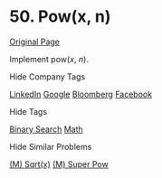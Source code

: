 # 50. Pow(x, n)

[Original Page](https://leetcode.com/problems/powx-n/)

Implement pow(_x_, _n_).

<div>

<div id="company_tags" class="btn btn-xs btn-warning">Hide Company Tags</div>

<span class="hidebutton" style="display: inline;">[LinkedIn](/company/linkedin/) [Google](/company/google/) [Bloomberg](/company/bloomberg/) [Facebook](/company/facebook/)</span></div>

<div>

<div id="tags" class="btn btn-xs btn-warning">Hide Tags</div>

<span class="hidebutton" style="display: inline;">[Binary Search](/tag/binary-search/) [Math](/tag/math/)</span></div>

<div>

<div id="similar" class="btn btn-xs btn-warning">Hide Similar Problems</div>

<span class="hidebutton" style="display: inline;">[(M) Sqrt(x)](/problems/sqrtx/) [(M) Super Pow](/problems/super-pow/)</span></div>